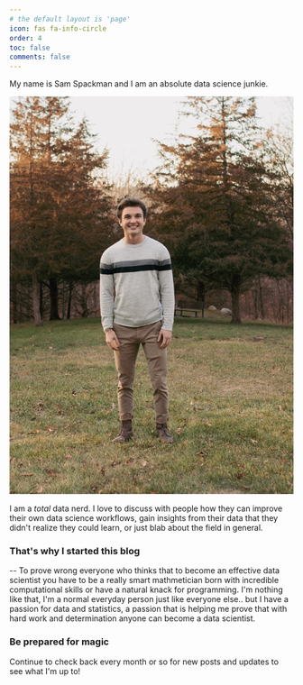```yaml
---
# the default layout is 'page'
icon: fas fa-info-circle
order: 4
toc: false
comments: false
---
```


My name is Sam Spackman and I am an absolute data science junkie.

<img src="https://github.com/sspackman99/sspackman99.github.io/raw/main/assets/images/About_pics/Self.jpeg" alt="" style="width:800px;"/>

I am a *total* data nerd. I love to discuss with people how they can improve their own data science workflows, gain insights from their data that they didn't realize they could learn, or just blab about the field in general.

### That's why I started this blog

-- To prove wrong everyone who thinks that to become an effective data scientist you have to be a really smart mathmetician born with incredible computational skills or have a natural knack for programming. I'm nothing like that, I'm a normal everyday person just like everyone else.. but I have a passion for data and statistics, a passion that is helping me prove that with hard work and determination anyone can become a data scientist.

### Be prepared for magic

Continue to check back every month or so for new posts and updates to see what I'm up to!
